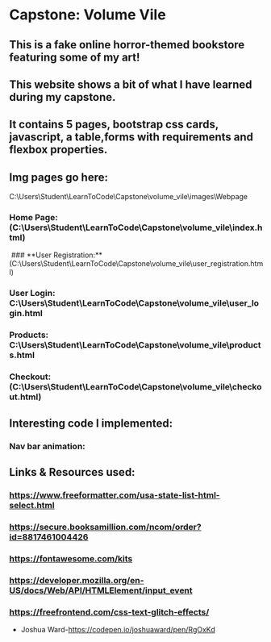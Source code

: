 # Capstone: Volume Vile
## This is a fake online horror-themed bookstore featuring some of my art!
## This website shows a bit of what I have learned during my capstone.
## It contains 5 pages, bootstrap css cards, javascript, a table,forms with requirements and flexbox properties.

## Img pages go here:
C:\Users\Student\LearnToCode\Capstone\volume_vile\images\Webpage
### **Home Page:**(C:\Users\Student\LearnToCode\Capstone\volume_vile\index.html)
<img src="">
### **User Registration:** (C:\Users\Student\LearnToCode\Capstone\volume_vile\user_registration.html)

### **User Login:** C:\Users\Student\LearnToCode\Capstone\volume_vile\user_login.html
### **Products:** C:\Users\Student\LearnToCode\Capstone\volume_vile\products.html
### **Checkout:** (C:\Users\Student\LearnToCode\Capstone\volume_vile\checkout.html)


## Interesting code I implemented:

### **Nav bar animation:** 
<script type="text/javascript">
        window.addEventListener("scroll", function(){
            var header = document.querySelector("header");
            header.classList.toggle("sticky", window.scrollY > 0);
        })
    </script>



## **Links & Resources used:**

### https://www.freeformatter.com/usa-state-list-html-select.html

### https://secure.booksamillion.com/ncom/order?id=8817461004426

### https://fontawesome.com/kits

### https://developer.mozilla.org/en-US/docs/Web/API/HTMLElement/input_event

### https://freefrontend.com/css-text-glitch-effects/
- Joshua Ward-https://codepen.io/joshuaward/pen/RgOxKd 
